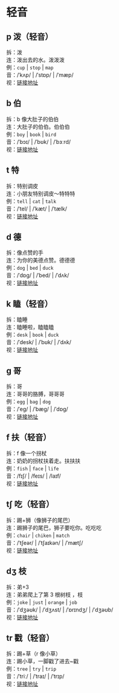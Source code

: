 # 轻音

## p 泼（轻音）

拆：泼  
连：泼出去的水。泼泼泼  
例：`cup` | `stop` | `map`  
音：/ˈkʌp/ | /ˈstɒp/ | /ˈmæp/  
视：[链接地址](https://appfrxl8ojj7783.h5.xiaoeknow.com/p/course/video/v_663c5916e4b023c0667f7e1b?product_id=p_663c25abe4b0694ca03171dd)

## b 伯

拆：b 像大肚子的伯伯  
连：大肚子的伯伯。伯伯伯  
例：`boy` | `book` | `bird`  
音：/ˈbɔɪ/ | /ˈbʊk/ | /ˈbɜːrd/  
视：[链接地址](https://appfrxl8ojj7783.h5.xiaoeknow.com/p/course/video/v_663c29d0e4b0694c62c26e79?product_id=p_663c25abe4b0694ca03171dd)

## t 特

拆：特别调皮  
连：小朋友特别调皮～特特特  
例：`tell` | `cat` | `talk`  
音：/ˈtel/ | /ˈkæt/ | /ˈtælk/  
视：[链接地址](https://appfrxl8ojj7783.h5.xiaoeknow.com/p/course/video/v_663c421ee4b0694ca031872a?product_id=p_663c25abe4b0694ca03171dd)

## d 德

拆：像点赞的手  
连：为你的美德点赞。德德德  
例：`dog` | `bed` | `duck`  
音：/ˈdɒg/ | /ˈbed/ | /ˈdʌk/  
视：[链接地址](https://appfrxl8ojj7783.h5.xiaoeknow.com/p/course/video/v_663c421ce4b0694c62c280c7?product_id=p_663c25abe4b0694ca03171dd)

## k 瞌（轻音）

拆：瞌睡  
连：瞌睡啦，瞌瞌瞌  
例：`desk` | `book` | `duck`  
音：/ˈdesk/ | /ˈbʊk/ | /ˈdʌk/  
视：[链接地址](https://appfrxl8ojj7783.h5.xiaoeknow.com/p/course/video/v_663c421ae4b023c0667f74aa?product_id=p_663c25abe4b0694ca03171dd)

## g 哥

拆：哥  
连：哥哥的胳膊，哥哥哥  
例：`egg` | `bag` | `dog`  
音：/ˈeg/ | /ˈbæg/ | /ˈdɒg/  
视：[链接地址](https://appfrxl8ojj7783.h5.xiaoeknow.com/p/course/video/v_663c29d3e4b023c0667f6269?product_id=p_663c25abe4b0694ca03171dd)

## f 扶（轻音）

拆：f 像一个拐杖  
连：奶奶的拐杖扶着走。扶扶扶  
例：`fish` | `face` | `life`  
音：/fɪʃ/ | /feɪs/ | /laɪf/  
视：[链接地址](https://appfrxl8ojj7783.h5.xiaoeknow.com/p/course/video/v_663c29cfe4b023c0667f6264?product_id=p_663c25abe4b0694ca03171dd)

## tʃ 吃（轻音）

拆：踢+狮（像狮子的尾巴）  
连：踢狮子的尾巴，狮子要吃你。吃吃吃  
例：`chair` | `chiken` | `match`  
音：/ˈtʃeər/ | /ˈtʃaɪkən/ | /ˈmætʃ/  
视：[链接地址](https://appfrxl8ojj7783.h5.xiaoeknow.com/p/course/video/v_663c4216e4b0694ca0318723?product_id=p_663c25abe4b0694ca03171dd)

## dʒ 枝

拆：弟+3  
连：弟弟爬上了第 3 根树枝 ，枝  
例：`joke` | `just` | `orange` | `job`  
音：/ˈdʒəʊk/ | /ˈdʒʌst/ | /ˈɒrɪndʒ/ | /ˈdʒəʊb/  
视：[链接地址](https://appfrxl8ojj7783.h5.xiaoeknow.com/p/course/video/v_663c29bae4b0d84dfe4a1fd0?product_id=p_663c25abe4b0694ca03171dd)

## tr 戳（轻音）

拆：踢+草（r 像小草）  
连：踢小草，一脚戳了进去~戳  
例：`tree` | `try` | `trip`  
音：/ˈtriː/ | /ˈtraɪ/ | /ˈtrɪp/  
视：[链接地址](https://appfrxl8ojj7783.h5.xiaoeknow.com/p/course/video/v_663c29bbe4b023c0667f6250?product_id=p_663c25abe4b0694ca03171dd)
